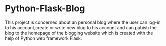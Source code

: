 # Python-Flask-Blog
This project is concerned about an personal blog where the user can log-in to his account,create or write new blog to his account and can pubish the blog to the homepage of the blogging website which is created with the help of Python web framework Flask.
